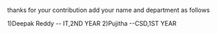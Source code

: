 thanks for your contribution
add your name and department as follows

1)Deepak Reddy -- IT,2ND YEAR
2)Pujitha --CSD,1ST YEAR
